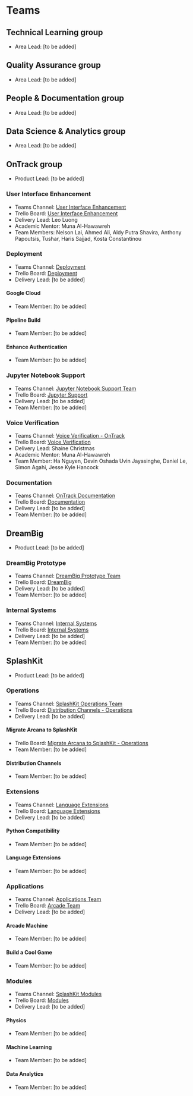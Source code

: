 # Teams

## Technical Learning group

- Area Lead: [to be added]

## Quality Assurance group

- Area Lead: [to be added]

## People & Documentation group

- Area Lead: [to be added]

## Data Science & Analytics group

- Area Lead: [to be added]

## OnTrack group

- Product Lead: [to be added]

### User Interface Enhancement

- Teams Channel:
  [User Interface Enhancement](https://teams.microsoft.com/_?tenantId=d02378ec-1688-46d5-8540-1c28b5f470f6#/school/conversations/Front%20End%20Migration?groupId=0e15669c-3f66-49aa-b023-640fe1dda2e0&threadId=19:40cc53f7f52d42cd8d15bddad593aa01@thread.tacv2&ctx=channel)
- Trello Board: [User Interface Enhancement](https://trello.com/b/pFPgCaIo/front-end-migration)
- Delivery Lead: Leo Luong
- Academic Mentor: Muna Al-Hawawreh
- Team Members: Nelson Lai, Ahmed Ali, Aldy Putra Shavira, Anthony Papoutsis, Tushar, Haris Sajjad,
  Kosta Constantinou

### Deployment

- Teams Channel:
  [Deployment](https://teams.microsoft.com/_?tenantId=d02378ec-1688-46d5-8540-1c28b5f470f6#/school/conversations/Deployment?groupId=0e15669c-3f66-49aa-b023-640fe1dda2e0&threadId=19:42df0a88caed442a867bc8c41c25416d@thread.tacv2&ctx=channel)
- Trello Board: [Deployment](https://trello.com/b/dI1yx9A1/deployment)
- Delivery Lead: [to be added]

#### Google Cloud

- Team Member: [to be added]

#### Pipeline Build

- Team Member: [to be added]

#### Enhance Authentication

- Team Member: [to be added]

### Jupyter Notebook Support

- Teams Channel:
  [Jupyter Notebook Support Team](https://teams.microsoft.com/_?tenantId=d02378ec-1688-46d5-8540-1c28b5f470f6#/school/conversations/General?threadId=19:TfS2kJmJ0HXihVO4_9pXuxrzAN_4em5uQgIvQByzhWQ1@thread.tacv2&ctx=channel)
- Trello Board: [Jupyter Support](https://trello.com/b/3lWJEuDQ/jupyter-sypport)
- Delivery Lead: [to be added]
- Team Member: [to be added]

### Voice Verification

- Teams Channel:
  [Voice Verification - OnTrack](https://teams.microsoft.com/_?tenantId=d02378ec-1688-46d5-8540-1c28b5f470f6#/school/conversations/Voice%20Verification%20-%20OnTrack?groupId=0e15669c-3f66-49aa-b023-640fe1dda2e0&threadId=19:ea448ec4e26449a5b74e0d6dc9be71f4@thread.tacv2&ctx=channel)
- Trello Board: [Voice Verification](https://trello.com/b/lkRdh1Fp/voice-verification)
- Delivery Lead: Shaine Christmas
- Academic Mentor: Muna Al-Hawawreh
- Team Member: Ha Nguyen, Devin Oshada Uvin Jayasinghe, Daniel Le, Simon Agahi, Jesse Kyle Hancock

### Documentation

- Teams Channel:
  [OnTrack Documentation](https://teams.microsoft.com/l/channel/19%3arhz4yutH2rF0sJU-xbcqAIS-tZ59n3j2c5LMzqDdicA1%40thread.tacv2/General?groupId=215e9f4e-95e6-4a1a-84b7-489f22d4ecae&tenantId=d02378ec-1688-46d5-8540-1c28b5f470f6)
- Trello Board: [Documentation](https://trello.com/b/FHz8evJG/documentation)
- Delivery Lead: [to be added]
- Team Member: [to be added]

## DreamBig

- Product Lead: [to be added]

### DreamBig Prototype

- Teams Channel:
  [DreamBig Prototype Team](https://teams.microsoft.com/_?tenantId=d02378ec-1688-46d5-8540-1c28b5f470f6#/school/conversations/DreamBig%20Prototype%20Team?groupId=0e15669c-3f66-49aa-b023-640fe1dda2e0&threadId=19:71cf013320fb430db1e7427d9d7d61ad@thread.tacv2&ctx=channel)
- Trello Board: [DreamBig](https://trello.com/b/5hGRqxJO/dreambig)
- Delivery Lead: [to be added]
- Team Member: [to be added]

### Internal Systems

- Teams Channel:
  [Internal Systems](https://teams.microsoft.com/_?tenantId=d02378ec-1688-46d5-8540-1c28b5f470f6#/school/conversations/Internal%20Systems?groupId=0e15669c-3f66-49aa-b023-640fe1dda2e0&threadId=19:8778e877fdca4e899c42d52b1b1ead32@thread.tacv2&ctx=channel)
- Trello Board: [Internal Systems](https://trello.com/b/Y3chllnR/internal-systems)
- Delivery Lead: [to be added]
- Team Member: [to be added]

## SplashKit

- Product Lead: [to be added]

### Operations

- Teams Channel:
  [SplashKit Operations Team](https://teams.microsoft.com/_?tenantId=d02378ec-1688-46d5-8540-1c28b5f470f6#/school/conversations/SplashKit%20Operations%20Team?groupId=0e15669c-3f66-49aa-b023-640fe1dda2e0&threadId=19:845469c493864784b3de109e2da8060b@thread.tacv2&ctx=channel)
- Trello Board:
  [Distribution Channels - Operations](https://trello.com/b/uDYt4NJB/distribution-channels-operations)
- Delivery Lead: [to be added]

#### Migrate Arcana to SplashKit

- Trello Board:
  [Migrate Arcana to SplashKit - Operations](https://trello.com/b/23WxTlXO/migrate-arcana-to-splashkit-operations)
- Team Member: [to be added]

#### Distribution Channels

- Team Member: [to be added]

### Extensions

- Teams Channel:
  [Language Extensions](https://teams.microsoft.com/_?tenantId=d02378ec-1688-46d5-8540-1c28b5f470f6#/school/conversations/Language%20Extensions?threadId=19:b7feb53773244946936db2ee9df315f4@thread.tacv2&ctx=channel)
- Trello Board: [Language Extensions](https://trello.com/b/xIVeBYwU/language-extensions)
- Delivery Lead: [to be added]

#### Python Compatibility

- Team Member: [to be added]

#### Language Extensions

- Team Member: [to be added]

### Applications

- Teams Channel:
  [Applications Team](https://teams.microsoft.com/_?tenantId=d02378ec-1688-46d5-8540-1c28b5f470f6#/school/conversations/Applications%20Team?threadId=19:1a52251788de42edbda8153f1913bd90@thread.tacv2&ctx=channel)
- Trello Board: [Arcade Team](https://trello.com/b/cnMs1BW6/arcade-team)
- Delivery Lead: [to be added]

#### Arcade Machine

- Team Member: [to be added]

#### Build a Cool Game

- Team Member: [to be added]

### Modules

- Teams Channel:
  [SplashKit Modules](https://teams.microsoft.com/_?tenantId=d02378ec-1688-46d5-8540-1c28b5f470f6#/school/conversations/SplashKit%20Modules?groupId=0e15669c-3f66-49aa-b023-640fe1dda2e0&threadId=19:3abb0a52353b436db927e16d3c152903@thread.tacv2&ctx=channel)
- Trello Board: [Modules](https://trello.com/b/SKqf30oS/modules)
- Delivery Lead: [to be added]

#### Physics

- Team Member: [to be added]

#### Machine Learning

- Team Member: [to be added]

#### Data Analytics

- Team Member: [to be added]
